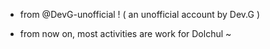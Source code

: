 - from @DevG-unofficial !
( an unofficial account by Dev.G )


- from now on,
  most activities are work for Dolchul ~
